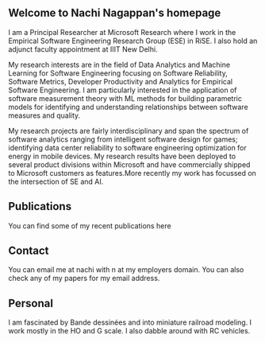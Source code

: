 ## Welcome to Nachi Nagappan's homepage

I am a Principal Researcher at Microsoft Research where I work in the Empirical Software Engineering Research Group (ESE) in RiSE. I also hold an adjunct faculty appointment at IIIT New Delhi.

My research interests are in the field of Data Analytics and Machine Learning for Software Engineering focusing on Software Reliability, Software Metrics, Developer Productivity and Analytics for Empirical Software Engineering. I am particularly interested in the application of software measurement theory with ML methods for building parametric models for identifying and understanding relationships between software measures and quality.

My research projects are fairly interdisciplinary and span the spectrum of software analytics ranging from intelligent software design for games; identifying data center reliability to software engineering optimization for energy in mobile devices. My research results have been deployed to several product divisions within Microsoft and have commercially shipped to Microsoft customers as features.More recently my work has focussed on the intersection of SE and AI. 

## Publications

You can find some of my recent publications here 

## Contact

You can email me at nachi with n at my employers domain. You can also check any of my papers for my email address.

## Personal

I am fascinated by Bande dessinées and into miniature railroad modeling. I work mostly in the HO and G scale. I also dabble around with RC vehicles.




